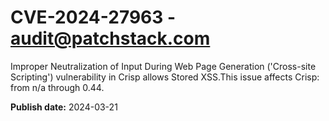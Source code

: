 # CVE-2024-27963 - audit@patchstack.com

Improper Neutralization of Input During Web Page Generation ('Cross-site Scripting') vulnerability in Crisp allows Stored XSS.This issue affects Crisp: from n/a through 0.44.



**Publish date:** 2024-03-21
